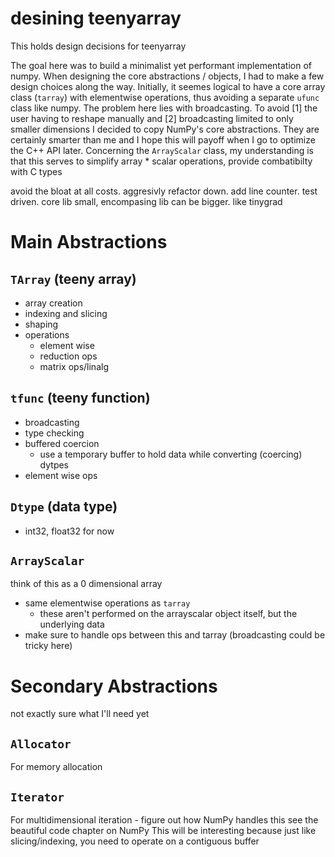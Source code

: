 # desining teenyarray
This holds design decisions for teenyarray

The goal here was to build a minimalist yet performant implementation of numpy. 
When designing the core abstractions / objects, I had to make a few design choices along the way. Initially, it seemes logical to have a core array class (`tarray`) with elementwise operations, thus avoiding a separate `ufunc` class like numpy. The problem here lies with broadcasting. To avoid [1] the user having to reshape manually and [2] broadcasting limited to only smaller dimensions I decided to copy NumPy's core abstractions. They are certainly smarter than me and I hope this will payoff when I go to optimize the C++ API later. Concerning the `ArrayScalar` class, my understanding is that this serves to simplify array * scalar operations, provide combatibilty with C types

avoid the bloat at all costs. aggresivly refactor down. add line counter. test driven. core lib small, encompasing lib can be bigger. like tinygrad

# Main Abstractions

## `TArray` (teeny array)
- array creation
- indexing and slicing
- shaping
- operations
  - element wise
  - reduction ops
  - matrix ops/linalg

## `tfunc` (teeny function)
- broadcasting
- type checking
- buffered coercion
  - use a temporary buffer to hold data while converting (coercing) dytpes
- element wise ops

## `Dtype` (data type)
- int32, float32 for now

## `ArrayScalar`
think of this as a 0 dimensional array
- same elementwise operations as `tarray`
  - these aren't performed on the arrayscalar object itself, but the underlying data
- make sure to handle ops between this and tarray (broadcasting could be tricky here)

# Secondary Abstractions
not exactly sure what I'll need yet

## `Allocator`
For memory allocation

## `Iterator`
For multidimensional iteration - figure out how NumPy handles this
see the beautiful code chapter on NumPy
This will be interesting because just like slicing/indexing, you need to operate on a contiguous buffer